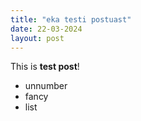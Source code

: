 ```yaml
---
title: "eka testi postuast"
date: 22-03-2024
layout: post
---
```


This is **test post**!

* unnumber
* fancy
* list
